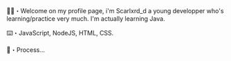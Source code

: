 🖖🏽・Welcome on my profile page, i'm Scarlxrd_d a young developper who's learning/practice very much. I'm actually learning Java.

⌨️・JavaScript, NodeJS, HTML, CSS.

🔗・Process...
